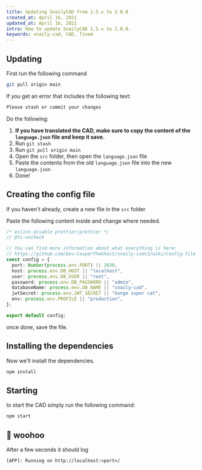```yaml
---
title: Updating SnailyCAD from 1.5.x to 2.0.0
created_at: April 16, 2021
updated_at: April 16, 2021
intro: How to update SnailyCAD 1.5.x to 2.0.0.
keywords: snaily-cad, CAD, fivem
---
```


## Updating

First run the following command

```bash
git pull origin main
```

If you get an error that includes the following text:

```txt
Please stash or commit your changes
```

Do the following:

1. **If you have translated the CAD, make sure to copy the content of the `language.json` file and keep it save.**
2. Run `git stash`
3. Run `git pull origin main`
4. Open the `src` folder, then open the `language.json` file
5. Paste the contents from the old `language.json` file into the new `language.json`
6. Done!

## Creating the config file

If you haven't already, create a new file in the `src` folder

Paste the following content inside and change where needed.

```ts
/* eslint-disable prettier/prettier */
// @ts-nocheck

// You can find more information about what everything is here:
// https://github.com/Dev-CasperTheGhost/snaily-cadv3/wiki/Config-file
const config = {
  port: Number(process.env.PORT) || 3030,
  host: process.env.DB_HOST || "localhost",
  user: process.env.DB_USER || "root",
  password: process.env.DB_PASSWORD || "admin",
  databaseName: process.env.DB_NAME || "snaily-cad",
  jwtSecret: process.env.JWT_SECRET || "bongo super cat",
  env: process.env.PROFILE || "production",
};

export default config;
```

once done, save the file.

## Installing the dependencies

Now we'll install the dependencies.

```bash
npm install
```

## Starting

to start the CAD simply run the following command:

```bash
npm start
```

## 🎉 woohoo

After a few seconds it should log

```txt
[APP]: Running on http://localhost:<port>/
```
